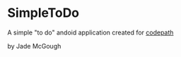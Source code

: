 SimpleToDo
==========

A simple "to do" andoid application created for [codepath](http://thecodepath.com/)

by Jade McGough
